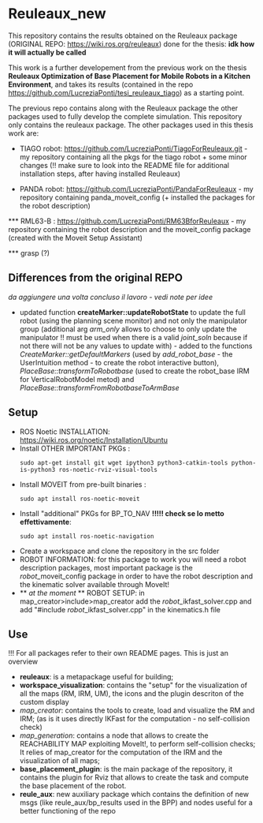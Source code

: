 # Reuleaux_new
This repository contains the results obtained on the Reuleaux package (ORIGINAL REPO: https://wiki.ros.org/reuleaux) done for the thesis:
**idk how it will actually be called**

This work is a further developement from the previous work on the thesis **Reuleaux Optimization of Base Placement for Mobile Robots in a Kitchen Environment**, and takes its results (contained in the repo https://github.com/LucreziaPonti/tesi_reuleaux_tiago) as a starting point.

The previous repo contains along with the Reuleaux package the other packages used to fully develop the complete simulation. 
This repository only contains the reuleaux package. 
The other packages used in this thesis work are:

- TIAGO robot: https://github.com/LucreziaPonti/TiagoForReuleaux.git - my repository containing all the pkgs for the tiago robot + some minor changes (!! make sure to look into the README file for additional installation steps, after having installed Reuleaux)

- PANDA robot: https://github.com/LucreziaPonti/PandaForReuleaux - my repository containing panda_moveit_config (+ installed the packages for the robot description)

*** RML63-B : https://github.com/LucreziaPonti/RM63BforReuleaux - my repository containing the robot description and the moveit_config package (created with the Moveit Setup Assistant)

*** grasp (?)


## Differences from the original REPO
*da aggiungere una volta concluso il lavoro - vedi note per idee*

- updated function **createMarker::updateRobotState** to update the full robot (using the planning scene monitor) and not only the manipulator group (additional arg *arm_only* allows to choose to only update the manipulator 
    !! must be used when there is a valid *joint_soln* because if not there will not be any values to update with) - added to the functions *CreateMarker::getDefaultMarkers* (used by *add_robot_base* - the UserIntuition method - to create the robot interactive button), *PlaceBase::transformToRobotbase* (used to create the robot_base IRM for VerticalRobotModel metod) and *PlaceBase::transformFromRobotbaseToArmBase* 

## Setup
- ROS Noetic INSTALLATION: https://wiki.ros.org/noetic/Installation/Ubuntu
- Install OTHER IMPORTANT PKGs : 
    ```
    sudo apt-get install git wget ipython3 python3-catkin-tools python-is-python3 ros-noetic-rviz-visual-tools
    ```
- Install MOVEIT from pre-built binaries :  
    ```
    sudo apt install ros-noetic-moveit
    ```
- Install "additional" PKGs for BP_TO_NAV **!!!!! check se lo metto effettivamente**:
    ```
    sudo apt install ros-noetic-navigation
    ```
- Create a workspace and clone the repository in the src folder 
- ROBOT INFORMATION: for this package to work you will need a robot description packages, most important package is the *robot*_moveit_config package in order to have the robot description and the kinematic solver available through MoveIt! 
- ** *at the moment* ** ROBOT SETUP: in map_creator>include>map_creator add the *robot*_ikfast_solver.cpp and add "#include *robot*_ikfast_solver.cpp" in the kinematics.h file 



## Use
!!! For all packages refer to their own README pages. This is just an overview
- **reuleaux**: is a metapackage useful for building;
- **workspace_visualization**: contains the "setup" for the visualization of all the maps (RM, IRM, UM), the icons and the plugin descriton of the custom display
- *map_creator*: contains the tools to create, load and visualize the RM and IRM; (as is it uses directly IKFast for the computation - no self-collision check)
- *map_generation*: contains a node that allows to create the REACHABILITY MAP exploiting MoveIt!, to perform self-collision checks; It relies of map_creator for the computation of the IRM and the visualization of all maps;
- **base_placement_plugin**: is the main package of the repository, it contains the plugin for Rviz that allows to create the task and compute the base placement of the robot. 
- **reule_aux**: new auxiliary package which contains the definition of new msgs (like reule_aux/bp_results used in the BPP) and nodes useful for a better functioning of the repo








